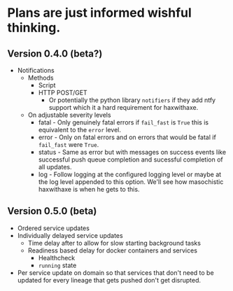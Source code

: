 # Plans are just informed wishful thinking.

## Version 0.4.0 (beta?)
- Notifications
   - Methods
      - Script
      - HTTP POST/GET
         - Or potentially the python library `notifiers` if they add ntfy support which it a hard requirement for haxwithaxe.
   - On adjustable severity levels
      - fatal - Only genuinely fatal errors if `fail_fast` is `True` this is equivalent to the `error` level.
      - error - Only on fatal errors and on errors that would be fatal if `fail_fast` were `True`.
      - status - Same as error but with messages on success events like successful push queue completion and sucessful completion of all updates.
      - log - Follow logging at the configured logging level or maybe at the log level appended to this option. We'll see how masochistic haxwithaxe is when he gets to this.

## Version 0.5.0 (beta)
- Ordered service updates
- Individually delayed service updates
   - Time delay after to allow for slow starting background tasks
   - Readiness based delay for docker containers and services
      - Healthcheck
      - ``running`` state
- Per service update on domain so that services that don't need to be updated for every lineage that gets pushed don't get disrupted.
